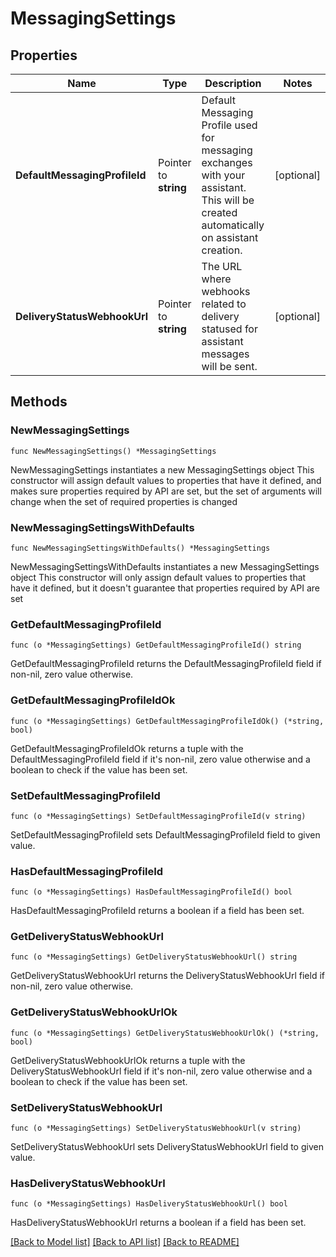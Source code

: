 # MessagingSettings

## Properties

Name | Type | Description | Notes
------------ | ------------- | ------------- | -------------
**DefaultMessagingProfileId** | Pointer to **string** | Default Messaging Profile used for messaging exchanges with your assistant. This will be created automatically on assistant creation. | [optional] 
**DeliveryStatusWebhookUrl** | Pointer to **string** | The URL where webhooks related to delivery statused for assistant messages will be sent. | [optional] 

## Methods

### NewMessagingSettings

`func NewMessagingSettings() *MessagingSettings`

NewMessagingSettings instantiates a new MessagingSettings object
This constructor will assign default values to properties that have it defined,
and makes sure properties required by API are set, but the set of arguments
will change when the set of required properties is changed

### NewMessagingSettingsWithDefaults

`func NewMessagingSettingsWithDefaults() *MessagingSettings`

NewMessagingSettingsWithDefaults instantiates a new MessagingSettings object
This constructor will only assign default values to properties that have it defined,
but it doesn't guarantee that properties required by API are set

### GetDefaultMessagingProfileId

`func (o *MessagingSettings) GetDefaultMessagingProfileId() string`

GetDefaultMessagingProfileId returns the DefaultMessagingProfileId field if non-nil, zero value otherwise.

### GetDefaultMessagingProfileIdOk

`func (o *MessagingSettings) GetDefaultMessagingProfileIdOk() (*string, bool)`

GetDefaultMessagingProfileIdOk returns a tuple with the DefaultMessagingProfileId field if it's non-nil, zero value otherwise
and a boolean to check if the value has been set.

### SetDefaultMessagingProfileId

`func (o *MessagingSettings) SetDefaultMessagingProfileId(v string)`

SetDefaultMessagingProfileId sets DefaultMessagingProfileId field to given value.

### HasDefaultMessagingProfileId

`func (o *MessagingSettings) HasDefaultMessagingProfileId() bool`

HasDefaultMessagingProfileId returns a boolean if a field has been set.

### GetDeliveryStatusWebhookUrl

`func (o *MessagingSettings) GetDeliveryStatusWebhookUrl() string`

GetDeliveryStatusWebhookUrl returns the DeliveryStatusWebhookUrl field if non-nil, zero value otherwise.

### GetDeliveryStatusWebhookUrlOk

`func (o *MessagingSettings) GetDeliveryStatusWebhookUrlOk() (*string, bool)`

GetDeliveryStatusWebhookUrlOk returns a tuple with the DeliveryStatusWebhookUrl field if it's non-nil, zero value otherwise
and a boolean to check if the value has been set.

### SetDeliveryStatusWebhookUrl

`func (o *MessagingSettings) SetDeliveryStatusWebhookUrl(v string)`

SetDeliveryStatusWebhookUrl sets DeliveryStatusWebhookUrl field to given value.

### HasDeliveryStatusWebhookUrl

`func (o *MessagingSettings) HasDeliveryStatusWebhookUrl() bool`

HasDeliveryStatusWebhookUrl returns a boolean if a field has been set.


[[Back to Model list]](../README.md#documentation-for-models) [[Back to API list]](../README.md#documentation-for-api-endpoints) [[Back to README]](../README.md)


